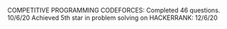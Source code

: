 COMPETITIVE PROGRAMMING
CODEFORCES: Completed 46 questions. 10/6/20 
Achieved 5th star in problem solving on HACKERRANK: 12/6/20
